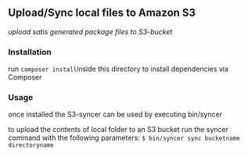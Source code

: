 ## Upload/Sync local files to Amazon S3
_upload satis generated package files to S3-bucket_

### Installation
run ``composer install``inside this directory to install dependencies via Composer

### Usage
once installed the S3-syncer can be used by executing bin/syncer

to upload the contents of local folder to an S3 bucket run the syncer command with the following parameters: ``$ bin/syncer sync bucketname directoryname``
